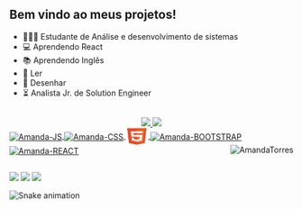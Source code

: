 ## Bem vindo ao meus projetos!

- 👩🏾‍🎓 Estudante de Análise e desenvolvimento de sistemas
- 💻 Aprendendo React
- 📚 Aprendendo Inglês
- 📖 Ler 
- 🎨 Desenhar
- ⏳ Analista Jr. de Solution Engineer

##

<div align="center">
  <a href="https://github.com/torresamanda">
  <img height="145em" src="https://github-readme-stats.vercel.app/api?username=torresamanda&show_icons=true&theme=cobalt&include_all_commits=true&count_private=true"/>
  <img height="145em" src="https://github-readme-stats.vercel.app/api/top-langs/?username=torresamanda&layout=compact&langs_count=7&theme=cobalt"/>
</div>
  
<div>
  <img align="center" alt="Amanda-JS" height="30" width="40" src="https://cdn.jsdelivr.net/gh/devicons/devicon/icons/javascript/javascript-original.svg">
  <img align="center" alt="Amanda-CSS" height="30" width="40" src="https://cdn.jsdelivr.net/gh/devicons/devicon/icons/css3/css3-original.svg">
  <img align="center" alt="Amanda-HTML" height="30" width="40" src="https://raw.githubusercontent.com/devicons/devicon/master/icons/html5/html5-original.svg">
  <img align="center" alt="Amanda-BOOTSTRAP" height="30" width="40" src="https://cdn.jsdelivr.net/gh/devicons/devicon/icons/bootstrap/bootstrap-original.svg">
  <img align="center" alt="Amanda-REACT" height="30" width="40" src="https://cdn.jsdelivr.net/gh/devicons/devicon/icons/react/react-original.svg">
  <img align="right" alt="AmandaTorres" height ="180" widht="240" src="https://media.giphy.com/media/DEmjD80eqvfaeOYNdR/giphy.gif">
</div>
  
 ##
  
<div>
  <a href="mailto:amandakaia@hotmail.com" target="_blank"><img src="https://img.shields.io/badge/Gmail-D14836?style=for-the-badge&logo=gmail&logoColor=white" target="_blank"></a>
  <a href="https://www.instagram.com/srt.a_torres/" target="_blank"><img src="https://img.shields.io/badge/Instagram-E4405F?style=for-the-badge&logo=instagram&logoColor=white" target="_blank"></a>
    <a href="https://www.linkedin.com/in/torresamandab/" target="_blank"><img src="https://img.shields.io/badge/LinkedIn-0077B5?style=for-the-badge&logo=linkedin&logoColor=white" target="_blank"></a> 
    
   ![Snake animation](https://github.com/torresamanda/torresamanda/blob/output/github-contribution-grid-snake.svg)
    
</div>


